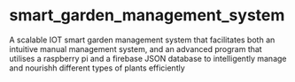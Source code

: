 # smart_garden_management_system
A scalable IOT smart garden management system that facilitates both an intuitive manual management system, and an advanced program that utilises a raspberry pi and a firebase JSON database to intelligently manage and nourishh different types of plants efficiently
